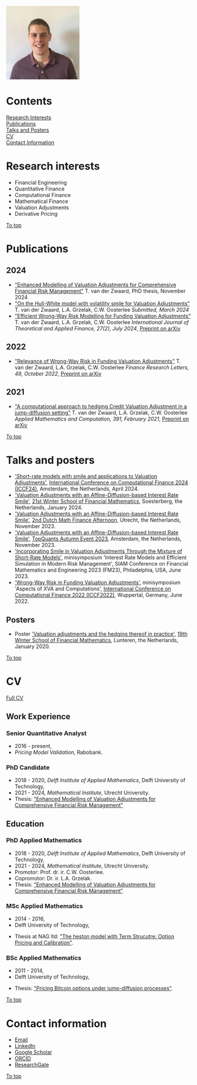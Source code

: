 <a id="top"></a>  

<img src="./Content/Home/photo.jpg" width="200" height="200">


# Contents
[Research Interests](#research-interests)  
[Publications](#publications)  
[Talks and Posters](#talks-and-posters)  
[CV](#cv)  
[Contact Information](#contact-information) 



# Research interests
* Financial Engineering
* Quantitative Finance
* Computational Finance
* Mathematical Finance
* Valuation Adjustments
* Derivative Pricing

[To top](#top)  



# Publications

## 2024
* ["Enhanced Modelling of Valuation Adjustments for Comprehensive Financial Risk Management"](https://doi.org/10.33540/2557) T. van der Zwaard, PhD thesis, November 2024
* ["On the Hull-White model with volatility smile for Valuation Adjustments"](http://arxiv.org/abs/2403.14841) T. van der Zwaard, L.A. Grzelak, C.W. Oosterlee *Submitted, March 2024*
* ["Efficient Wrong-Way Risk Modelling for Funding Valuation Adjustments"](https://www.worldscientific.com/doi/10.1142/S0219024924500109) T. van der Zwaard, L.A. Grzelak, C.W. Oosterlee *International Journal of Theoretical and Applied Finance, 27(2), July 2024*, [Preprint on arXiv](https://arxiv.org/abs/2209.12222)

## 2022
* ["Relevance of Wrong-Way Risk in Funding Valuation Adjustments"](https://doi.org/10.1016/j.frl.2022.103091) T. van der Zwaard, L.A. Grzelak, C.W. Oosterlee *Finance Research Letters, 49, October 2022*,
[Preprint on arXiv](http://arxiv.org/abs/2204.02680)

## 2021
* ["A computational approach to hedging Credit Valuation Adjustment in a jump-diffusion setting"](https://doi.org/10.1016/j.amc.2020.125671) T. van der Zwaard, L.A. Grzelak, C.W. Oosterlee *Applied Mathematics and Computation, 391, February 2021*,
[Preprint on arXiv](https://arxiv.org/abs/2005.10504)

[To top](#top)  




# Talks and posters


<!---
## Upcoming talks

* [Conference title](URL), City, Country, Month yyyy.

## Past talks
---> 

* ['Short-rate models with smile and applications to Valuation Adjustments'](./Content/Talks/202404_ICCF24.pdf), [International Conference on Computational Finance 2024 (ICCF24)](https://www.iccf24.nl/), Amsterdam, the Netherlands, April 2024.
* ['Valuation Adjustments with an Affine-Diffusion-based Interest Rate Smile'](./Content/Talks/202401_WinterSchool.pdf), [21st Winter School of Financial Mathematics](https://staff.fnwi.uva.nl/a.khedher/winterschool/winterschool.html), Soesterberg, the Netherlands, January 2024.
* ['Valuation Adjustments with an Affine-Diffusion-based Interest Rate Smile'](./Content/Talks/202311_DMFA.pdf), [2nd Dutch Math Finance Afternoon](https://sites.google.com/view/adu-dmfa/home), Utrecht, the Netherlands, November 2023.
* ['Valuation Adjustments with an Affine-Diffusion-based Interest Rate Smile'](./Content/Talks/202311_TopQuantsAutumn.pdf), [TopQuants Autumn Event 2023](https://www.topquants.nl/autumn-event-2023/), Amsterdam, the Netherlands, November 2023.
* ['Incorporating Smile in Valuation Adjustments Through the Mixture of Short-Rate Models'](./Content/Talks/202306_SIAM.pdf), minisymposium 'Interest Rate Models and Efficient Simulation in Modern Risk Management', SIAM Conference on Financial Mathematics and Engineering 2023 (FM23), Philadelphia, USA, June 2023.
* ['Wrong-Way Risk in Funding Valuation Adjustments'](./Content/Talks/202206_ICCF.pdf), minisymposium 'Aspects of XVA and Computations', [International Conference on Computational Finance 2022 (ICCF2022)](https://iccf2022.uni-wuppertal.de/de/), Wuppertal, Germany, June 2022.

<!---
* 'Efficient Wrong-Way Risk Modelling for Funding Valuation Adjustments', Rabobank internal seminar, online, November 2022.
* 'Relevance of Wrong-Way Risk in Funding Valuation Adjustments', Rabobank internal seminar, online, October 2021.
* 'A computational approach to hedging Credit Valuation Adjustment in a jump-diffusion setting', Rabobank internal seminar, online, November 2020.
--->

## Posters  

* Poster ['Valuation adjustments and the hedging thereof in practice'](./Content/Posters/PosterWinterSchool202001.pdf), [19th Winter School of Financial Mathematics](https://staff.fnwi.uva.nl/p.j.c.spreij/winterschool/19winterschool.html), Lunteren, the Netherlands, January 2020.

[To top](#top)  



# CV

[Full CV](./Content/CV/CV.pdf)  

## Work Experience

### Senior Quantitative Analyst
   * 2016 - present,
   * *Pricing Model Validation*, Rabobank.

### PhD Candidate
   * 2018 - 2020, *Delft Institute of Applied Mathematics*, Delft University of Technology,
   * 2021 - 2024, *Mathematical Institute*, Utrecht University.
   * Thesis: ["Enhanced Modelling of Valuation Adjustments for Comprehensive Financial Risk Management"](https://doi.org/10.33540/2557)

 
## Education

### PhD Applied Mathematics
   * 2018 - 2020, *Delft Institute of Applied Mathematics*, Delft University of Technology,
   * 2021 - 2024, *Mathematical Institute*, Utrecht University.
   * Promotor: Prof. dr. ir. C.W. Oosterlee.
   * Copromotor: Dr. ir. L.A. Grzelak.
   * Thesis: ["Enhanced Modelling of Valuation Adjustments for Comprehensive Financial Risk Management"](https://doi.org/10.33540/2557)

### MSc Applied Mathematics
   * 2014 - 2016,
   * Delft University of Technology,
<!--- * GPA: 8.5 (cum laude),--->
   * Thesis at NAG ltd: ["The heston model with Term Strucutre: Option Pricing and Calibration"](http://resolver.tudelft.nl/uuid:eb4a8dd4-e024-48d7-9784-4bbecbebe1f1).
   
### BSc Applied Mathematics
   * 2011 - 2014,
   * Delft University of Technology,
<!--- * GPA: 7.0,--->
   * Thesis: ["Pricing Bitcoin options under jump-diffusion processes"](http://resolver.tudelft.nl/uuid:c9e40f25-738e-4c69-a747-e10de372dc42).

[To top](#top)  



# Contact information
* [Email](mailto:t.vanderzwaard@uu.nl)
* [LinkedIn](https://www.linkedin.com/in/thomasvdzwaard/)
* [Google Scholar](https://scholar.google.nl/citations?user=C21v-QgAAAAJ&hl=nl)
* [ORCID](https://orcid.org/0000-0002-4177-7110)
* [ResearchGate](https://www.researchgate.net/profile/Thomas-Van-Der-Zwaard)
<!---* [GitHub](https://github.com/thomasvdzwaard)-->

[To top](#top)  